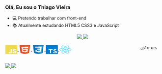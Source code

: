 ###  Olá, Eu sou o Thiago Vieira

- 💻 Pretendo trabalhar com front-end
- 📚 Atualmente estudando HTML5 CSS3 e JavaScript
<div align = "center">
  <a href="https://github.com/thiagovieira17">
  <img height = "180em" src = "https://github-readme-stats.vercel.app/api?username=thiagovieira17&show_icons=true&theme=dark&include_all_commits=true&count_private=true" />
  <img height = "180em" src = "https://github-readme-stats.vercel.app/api/top-langs/?username=thiagovieira17&layout=compact&langs_count=7&theme=dark" />
</div>
   
<div style = "display: inline_block"> <br>
  <img align = "center" alt = "s1x-Js" height = "30" width = "40" src = "https://raw.githubusercontent.com/devicons/devicon/master/icons/javascript/javascript-plain.svg ">
  <img align = "center" alt = "s1x-HTML" height = "30" width = "40" src = "https://raw.githubusercontent.com/devicons/devicon/master/icons/html5/html5-original.svg ">
  <img align = "center" alt = "s1x-CSS" height = "30" width = "40" src = "https://raw.githubusercontent.com/devicons/devicon/master/icons/css3/css3-original.svg ">
  <img align = "center" alt = "s1xTs" height = "30" width = "40" src = "https://raw.githubusercontent.com/devicons/devicon/master/icons/typescript/typescript-plain.svg ">
  <img align = "center" alt = "s1x-React" height = "30" width = "40" src = "https://raw.githubusercontent.com/devicons/devicon/master/icons/react/react-original.svg ">
  <img align = "right" alt = "s1x-urso" height = "150" style = "border-radius: 50px;" src = "https://cdn.discordapp.com/attachments/923698877020925974/928369940510175273/13-135842_cub-ice-bear-we-bare-bear-png.png">
</div>

##

<div> 
  <a href="https://www.instagram.com/_thiagoviana_/" target="_blank"> <img src = "https://img.shields.io/badge/-Instagram-%23E4405F?style=for-the-badge&logo=instagram&logoColor=white "target="_ blank"> </a>
  <a href="https://www.linkedin.com/in/thiago-vieira-ab4a2b206/" target="_blank"> <img src = "https://img.shields.io/badge/-LinkedIn-%230077B5?Style=for-the-badge&logo=linkedin&logoColor=white "target="_ blank"> </a> 
 
</div>
